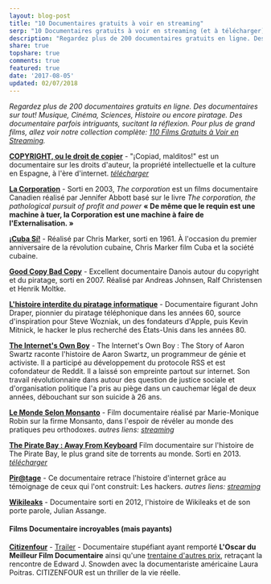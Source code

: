 ```yaml
---
layout: blog-post
title: "10 Documentaires gratuits à voir en streaming"
serp: "10 Documentaires gratuits à voir en streaming (et à télécharger)"
description: "Regardez plus de 200 documentaires gratuits en ligne. Des documentaires couvrant tous les thèmes, qui nous proposent un nouveau regard sur le monde, nous ouvrent les yeux, nous font à réfléchir et nous poussent à nous remettre en question."
share: true
topshare: true
comments: true
featured: true
date: '2017-08-05'
updated: 02/07/2018
---
```


*Regardez plus de 200 documentaires gratuits en ligne. Des documentaires sur tout!*
*Musique, Cinéma, Sciences, Histoire ou encore piratage. Des documentaire parfois intriguants,  sucitant la réflexion. Pour plus de grand films, allez voir notre collection complète: [110 Films Gratuits à Voir en Streaming](http://cinetimes.org/blog/films-gratuits/).*

<!-- 
documentaire                    10k 100k
documentaire streaming           1k  10k
documentaire scientifique        1k  10k
documentaire arte                1K  10k
documentaire animaux             1K  10k
documentaire histoire            1k  10k
film documentaire                1k  10k 
-->

**[COPYRIGHT, ou le droit de copier](https://cinetimes.org/copyright-ou-le-droit-de-copier/)** - "¡Copiad, malditos!" est un documentaire sur les droits d'auteur, la propriété intellectuelle et la culture en Espagne, à l'ère d'internet. *[télécharger](http://www.archive.org/details/CM09052011)*

**[La Corporation](https://archive.org/details/TheCorporationLaCorporationFR)** - Sorti en 2003, *The corporation* est un films documentaire Canadien réalisé par Jennifer Abbott basé sur le livre *The corporation, the pathological pursuit of profit and power* **« De même que le requin est une machine à tuer, la Corporation est une machine à faire de l'Externalisation. »**

**[¡Cuba Sí!](https://cinetimes.org/cuba-si/)** - Réalisé par Chris Marker, sorti en 1961. À l'occasion du premier anniversaire de la révolution cubaine, Chris Marker film Cuba et la société cubaine.

**[Good Copy Bad Copy](https://vimeo.com/36337847)** - Excellent documentaire Danois autour du copyright et du piratage, sorti en 2007. Réalisé par Andreas Johnsen, Ralf Christensen et Henrik Moltke.

**[L'histoire interdite du piratage informatique](https://vimeo.com/84515335)** - Documentaire figurant John Draper, pionnier du piratage téléphonique dans les années 60, source d'inspiration pour Steve Wozniak, un des fondateurs d'Apple, puis Kevin Mitnick, le hacker le plus recherché des États-Unis dans les années 80.

**[The Internet's Own Boy](https://cinetimes.org/the-internets-own-boy-lhistoire-daaron-swartz/)** - The Internet's Own Boy : The Story of Aaron Swartz raconte l'histoire de Aaron Swartz, un programmeur de génie et activiste. Il a participé au développement du protocole RSS et est cofondateur de Reddit. Il a laissé son empreinte partout sur internet. Son travail révolutionnaire dans autour des question de justice sociale et d'organisation politique l'a pris au piège dans un cauchemar légal de deux années, débouchant sur son suicide à 26 ans.

**[Le Monde Selon Monsanto](https://www.youtube.com/watch?v=6fAnwS4nB7o)** - Film documentaire réalisé par Marie-Monique Robin sur la firme Monsanto, dans l'espoir de révéler au monde des pratiques peu orthodoxes. 
*autres liens: [streaming](https://archive.org/details/LeMondeSelonMonsanto)*

**[The Pirate Bay : Away From Keyboard](https://cinetimes.org/the-pirate-bay-away-from-keyboard/)** Film documentaire sur l'histoire de The Pirate Bay, le plus grand site de torrents au monde. Sorti en 2013. *[télécharger](http://torrentnews.net/2013/02/10/tpb-afk-le-film-sur-the-pirate-bay-sous-titre-en-francais-enjoy/)*

**[Pir@tage](https://www.youtube.com/watch?v=z_xj8C3lux4)** - Ce documentaire retrace l'histoire d'internet grâce au témoignage de ceux qui l'ont construit: Les hackers. 
*autres liens: [streaming](https://framatube.org/media/sylvain-bergere-et-etienne-rouillon-pirtage)*

**[Wikileaks](https://vimeo.com/37538135)** - Documentaire sorti en 2012, l'histoire de Wikileaks et de son porte parole, Julian Assange.

<!-- **[Wikirebels](https://vimeo.com/17711353)** - Documentaire produit par la télévision publique suédoise à propos de l'histoire de wikileaks. -->

#### Films Documentaire incroyables (mais payants)

**[Citizenfour](http://amzn.to/2EprNGk)** - [Trailer](https://www.youtube.com/watch?v=i0Af_lAErJM) - Documentaire stupéfiant ayant remporté **L'Oscar du Meilleur Film Documentaire** ainsi qu'une [trentaine d'autres prix](https://citizenfourfilm.com/awards), retraçant la rencontre de Edward J. Snowden avec la documentariste américaine Laura Poitras. CITIZENFOUR est un thriller de la vie réelle.


<!-- 
##### Documentaires Scientifiques  
##### Documentaire Arte 
##### Documentaires sur les Animaux 
##### Documentaires Historiques -->